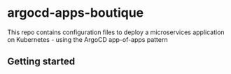 # argocd-apps-boutique

This repo contains configuration files to deploy a microservices application on Kubernetes - using the ArgoCD app-of-apps pattern


## Getting started
